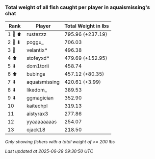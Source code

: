 ### Total weight of all fish caught per player in aquaismissing's chat
| Rank | Player | Total Weight in lbs |
|------|--------|---------|
| 1 🥇 ⬆ | rustezzz | 795.96 (+237.19) |
| 2 🥈 ⬇ | poggu_ | 706.03 |
| 3 🥉  | velantix* | 496.38 |
| 4 ⬆ | stofeyxd* | 479.69 (+152.95) |
| 5 ⬇ | dom1torii | 458.74 |
| 6 ⬆ | bubinga | 457.12 (+80.35) |
| 7 ⬇ | aquaismissing | 420.61 (+3.99) |
| 8 ⬇ | likedom_ | 389.53 |
| 9 ⬇ | ggmagician | 352.90 |
| 10  | kaitechpl | 319.13 |
| 11  | aistyrax3 | 277.86 |
| 12  | yyaaaaaaaas | 254.07 |
| 13  | ojack18 | 218.50 |

_Only showing fishers with a total weight of >= 200 lbs_

_Last updated at 2025-06-29 09:30:50 UTC_